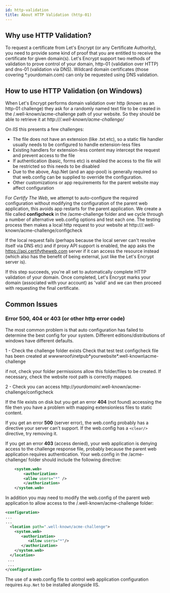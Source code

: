 ```yaml
---
id: http-validation
title: About HTTP Validation (http-01)
---
```

## Why use HTTP Validation?
To request a certificate from Let's Encrypt (or any Certificate Authority), you need to provide some kind of proof that you are entitled to receive the certificate for given domain(s). Let's Encrypt support two methods of validation to prove control of your domain, http-01 (validation over HTTP) and dns-01 (validation via DNS). Wildcard domain certificates (those covering *.yourdomain.com) can only be requested using DNS validation.

## How to use HTTP Validation (on Windows)
When Let's Encrypt performs domain validation over http (known as an http-01 challenge) they ask for a randomly named text file to be created in the /.well-known/acme-challenge path of your website. So they should be able to retrieve it at *http://<yourdomain>/.well-known/acme-challenge/<filename>*

On *IIS* this presents a few challenges:

* The file does not have an extension (like .txt etc), so a static file handler usually needs to be configured to handle extension-less files
* Existing handlers for extension-less content may intercept the request and prevent access to the file
* If authentication (basic, forms etc) is enabled the access to the file will be restricted so this needs to be disabled
* Due to the above, Asp.Net (and an app-pool) is generally required so that web.config can be supplied to override the configuration.
* Other customizations or app requirements for the parent website may affect configuration

For *Certify The Web*, we attempt to auto-configure the required configuration without modifying the configuration of the parent web application, 
this avoids app restarts for the parent application. We create a file called **configcheck** in the /acme-challenge folder and
we cycle through a number of alternative web.config options and test each one. The testing process then makes a local http request to your website at http://<yourdomain>/.well-known/acme-challenge/configcheck

If the local request fails (perhaps because the local server can't resolve itself via DNS etc) and if proxy API support is enabled, the app asks
the https://api.certifytheweb.com server if it can access the resource instead (which also has the benefit of being external, just like the Let's Encrypt server is).

If this step succeeds, you're all set to automatically complete HTTP validation of your domain. Once completed, Let's Encrypt marks your domain (associated with your account) as 'valid' and we can then proceed with requesting the final certificate.

## Common Issues

### Error 500, 404 or 403 (or other http error code)
The most common problem is that auto configuration has failed to determine the best config for your system. Different editions/distributions of windows have different defaults.

1 - Check the challenge folder exists
Check that test test configcheck file has been created at *wwwwroot*\inetpub\*yourwebsite*\.well-known\acme-challenge

if not, check your folder permissions allow this folder/files to be created. If necessary, check the website root path is correctly mapped.

2 - Check you can access http://*yourdomain*/.well-known/acme-challenge/configcheck

If the file exists on disk but you get an error **404** (not found) accessing the file then you have a problem with mapping extensionless files to static content.

If you get an error **500** (server error), the web.config  probably has a directive your server can't support. If the web.config has a ```<clear/>``` directive, try removing it.

If you get an error **403** (access denied), your web application is denying access to the challenge response file, probably because the parent web application requires authentication. Your web.config in the /acme-challenge/ folder should include the following directive:

```xml 
    <system.web>
        <authorization>
        <allow users="*" />
        </authorization>
    </system.web>
  ```
  In addition you may need to modify the web.config of the parent web application to allow access to the /.well-known/acme-challenge folder:

  ```xml
  <configuration>
  ...
  ...
    <location path=".well-known/acme-challenge">
      <system.web>
         <authorization>
            <allow users="*"/>
         </authorization>
      </system.web>
    </location>
   ...
   ...
</configuration>
```
The use of a web.config file to control web application configuration requires `Asp.Net` to be installed alongside IIS.